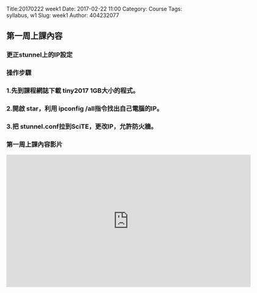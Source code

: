 Title:20170222 week1
Date: 2017-02-22 11:00
Category: Course
Tags: syllabus, w1
Slug: week1
Author: 404232077

<h2>第一周上課內容</h2>
<h3>更正stunnel上的IP設定</h3>
<h3>操作步驟</h3>


<h3>1.先到課程網誌下載 tiny2017 1GB大小的程式。</h3>

<h3>2.開啟 star，利用 ipconfig /all指令找出自己電腦的IP。</h3>

<h3>3.把 stunnel.conf拉到SciTE，更改IP，允許防火牆。</h3>

<h3>第一周上課內容影片</h3>
<iframe src="https://player.vimeo.com/video/208273251" width="640" height="347" frameborder="0" webkitallowfullscreen mozallowfullscreen allowfullscreen></iframe>
